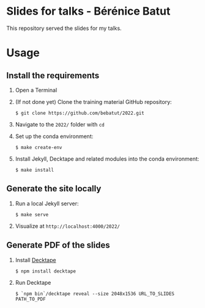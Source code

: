Slides for talks - Bérénice Batut
=================================

This repository served the slides for my talks.

# Usage

## Install the requirements

1. Open a Terminal
2. (If not done yet) Clone the training material GitHub repository:

    ```
    $ git clone https://github.com/bebatut/2022.git
    ```

3. Navigate to the `2022/` folder with `cd`
4. Set up the conda environment:

    ```
    $ make create-env
    ```

4. Install Jekyll, Decktape and related modules into the conda environment:

    ```
    $ make install
    ```

## Generate the site locally

1. Run a local Jekyll server:

    ```
    $ make serve
    ```

2. Visualize at `http://localhost:4000/2022/`

## Generate PDF of the slides

1. Install [Decktape](https://github.com/astefanutti/decktape)

    ```
    $ npm install decktape
    ```

2. Run Decktape

    ```
    $ `npm bin`/decktape reveal --size 2048x1536 URL_TO_SLIDES PATH_TO_PDF
    ```
